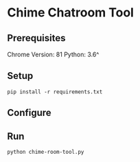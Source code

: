 # Chime Chatroom Tool

## Prerequisites
Chrome Version: 81
Python: 3.6^


## Setup
`pip install -r requirements.txt`

## Configure


## Run
`python chime-room-tool.py`
